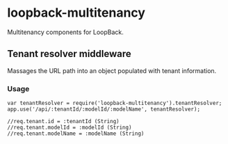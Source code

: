 # loopback-multitenancy

Multitenancy components for LoopBack.

## Tenant resolver middleware

Massages the URL path into an object populated with tenant information.

### Usage

```
var tenantResolver = require('loopback-multitenancy').tenantResolver;
app.use('/api/:tenantId/:modelId/:modelName', tenantResolver);

//req.tenant.id = :tenantId (String)
//req.tenant.modelId = :modelId (String)
//req.tenant.modelName = :modelName (String)
```

